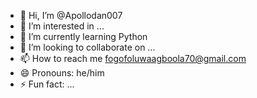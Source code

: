 - 👋 Hi, I’m @Apollodan007
- 👀 I’m interested in ...
- 🌱 I’m currently learning Python
- 💞️ I’m looking to collaborate on ...
- 📫 How to reach me fogofoluwaagboola70@gmail.com
- 😄 Pronouns: he/him
- ⚡ Fun fact: ...

<!---
Apollodan007/Apollodan007 is a ✨ special ✨ repository because its `README.md` (this file) appears on your GitHub profile.
You can click the Preview link to take a look at your changes.
--->
